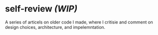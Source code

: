 # self-review _(WIP)_
A series of articels on older code I made, where I critisie and comment on design choices, architecture, and impelemntation.
